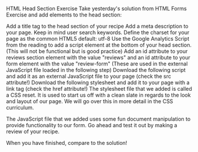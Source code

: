 HTML Head Section Exercise
Take yesterday's solution from HTML Forms Exercise and add elements to the head section:

Add a title tag to the head section of your recipe
Add a meta description to your page. Keep in mind user search keywords.
Define the charset for your page as the common HTML5 default: utf-8
Use the Google Analytics Script from the reading to add a script element at the bottom of your head section. (This will not be functional but is good practice)
Add an id attribute to your reviews section element with the value "reviews" and an id attribute to your form element with the value "review-form" (These are used in the external JavaScript file loaded in the following step)
Download the following script and add it as an external JavaScript file to your page (check the src attribute!)
Download the following stylesheet and add it to your page with a link tag (check the href attribute!)
The stylesheet file that we added is called a CSS reset. It is used to start us off with a clean slate in regards to the look and layout of our page. We will go over this in more detail in the CSS curriculum.

The JavaScript file that we added uses some fun document manipulation to provide functionality to our form. Go ahead and test it out by making a review of your recipe.

When you have finished, compare to the solution!